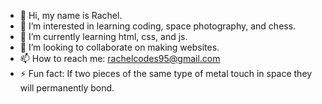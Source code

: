 - 👋 Hi, my name is Rachel.
- 👀 I’m interested in learning coding, space photography, and chess.
- 🌱 I’m currently learning html, css, and js.
- 💞️ I’m looking to collaborate on making websites.
- 📫 How to reach me: rachelcodes95@gmail.com
- ⚡ Fun fact: If two pieces of the same type of metal touch in space they will permanently bond.

<!---
RachelW95/RachelW95 is a ✨ special ✨ repository because its `README.md` (this file) appears on your GitHub profile.
You can click the Preview link to take a look at your changes.
--->
